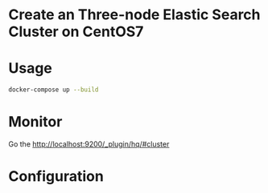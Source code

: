 # Create an Three-node Elastic Search Cluster on CentOS7

# Usage

```bash
docker-compose up --build
```

# Monitor

Go the [http://localhost:9200/_plugin/hq/#cluster](http://localhost:9200/_plugin/hq/#cluster)

# Configuration
